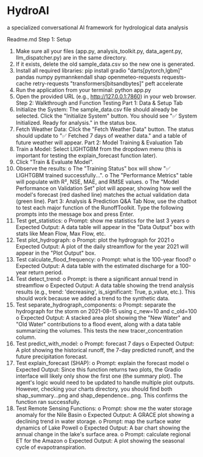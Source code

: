 # HydroAI
a specialized conversational AI framework for hydrological data analysis

Readme.md
Step 1: Setup
1.	Make sure all your files (app.py, analysis_toolkit.py, data_agent.py, llm_dispatcher.py) are in the same directory.
2.	If it exists, delete the old sample_data.csv so the new one is generated.
3.	Install all required libraries: pip install gradio "darts[pytorch,lgbm]" pandas numpy pymannkendall shap openmeteo-requests requests-cache retry-requests "transformers[bitsandbytes]" peft accelerate
4.	Run the application from your terminal: python app.py
5.	Open the provided URL (e.g., http://127.0.0.1:7860) in your web browser.
Step 2: Walkthrough and Function Testing
Part 1: Data & Setup Tab
1.	Initialize the System: The sample_data.csv file should already be selected. Click the "Initialize System" button. You should see "✅ System Initialized. Ready for analysis." in the status box.
2.	Fetch Weather Data: Click the "Fetch Weather Data" button. The status should update to "✅ Fetched 7 days of weather data." and a table of future weather will appear.
Part 2: Model Training & Evaluation Tab
1.	Train a Model: Select LIGHTGBM from the dropdown menu (this is important for testing the explain_forecast function later).
2.	Click "Train & Evaluate Model".
3.	Observe the results:
o	The "Training Status" box will show "✅ LIGHTGBM trained successfully...".
o	The "Performance Metrics" table will populate with R², NSE, MAE, and RMSE values.
o	The "Model Performance on Validation Set" plot will appear, showing how well the model's forecast (red dashed line) matches the actual validation data (green line).
Part 3: Analysis & Prediction Q&A Tab
Now, use the chatbot to test each major function of the RunoffToolkit. Type the following prompts into the message box and press Enter.
1.	Test get_statistics:
o	Prompt: show me statistics for the last 3 years
o	Expected Output: A data table will appear in the "Data Output" box with stats like Mean Flow, Max Flow, etc.
2.	Test plot_hydrograph:
o	Prompt: plot the hydrograph for 2021
o	Expected Output: A plot of the daily streamflow for the year 2021 will appear in the "Plot Output" box.
3.	Test calculate_flood_frequency:
o	Prompt: what is the 100-year flood?
o	Expected Output: A data table with the estimated discharge for a 100-year return period.
4.	Test detect_trend:
o	Prompt: is there a significant annual trend in streamflow
o	Expected Output: A data table showing the trend analysis results (e.g., trend: 'decreasing', is_significant: True, p_value, etc.). This should work because we added a trend to the synthetic data.
5.	Test separate_hydrograph_components:
o	Prompt: separate the hydrograph for the storm on 2021-08-15 using c_new=10 and c_old=100
o	Expected Output: A stacked area plot showing the "New Water" and "Old Water" contributions to a flood event, along with a data table summarizing the volumes. This tests the new tracer_concentration column.
6.	Test predict_with_model:
o	Prompt: forecast 7 days
o	Expected Output: A plot showing the historical runoff, the 7-day predicted runoff, and the future precipitation forecast.
7.	Test explain_forecast (SHAP):
o	Prompt: explain the forecast model
o	Expected Output: Since this function returns two plots, the Gradio interface will likely only show the first one (the summary plot). The agent's logic would need to be updated to handle multiple plot outputs. However, checking your charts directory, you should find both shap_summary...png and shap_dependence...png. This confirms the function ran successfully.
8.	Test Remote Sensing Functions:
o	Prompt: show me the water storage anomaly for the Nile Basin
o	Expected Output: A GRACE plot showing a declining trend in water storage.
o	Prompt: map the surface water dynamics of Lake Powell
o	Expected Output: A bar chart showing the annual change in the lake's surface area.
o	Prompt: calculate regional ET for the Amazon
o	Expected Output: A plot showing the seasonal cycle of evapotranspiration.
